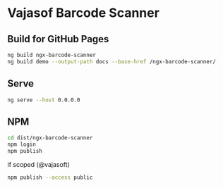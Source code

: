 # Vajasof Barcode Scanner

## Build for GitHub Pages
```sh
ng build ngx-barcode-scanner
ng build demo --output-path docs --base-href /ngx-barcode-scanner/
```

## Serve
```sh
ng serve --host 0.0.0.0
```

## NPM
```sh
cd dist/ngx-barcode-scanner
npm login
npm publish
```

if scoped (@vajasoft)
```sh
npm publish --access public
```
